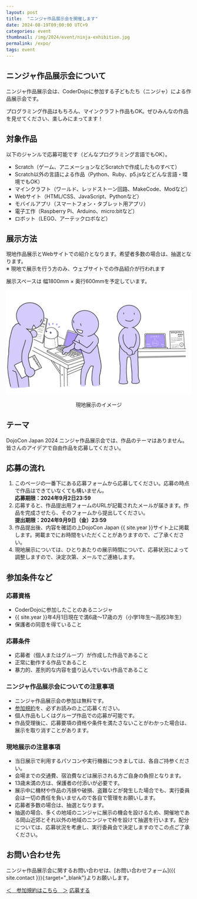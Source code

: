 ```yaml
---
layout: post
title:  "ニンジャ作品展示会を開催します"
date: 2024-08-19T09:00:00 UTC+9
categories: event
thumbnail: /img/2024/event/ninja-exhibition.jpg
permalink: /expo/
tags: event
---
```

## ニンジャ作品展示会について 
ニンジャ作品展示会は、CoderDojoに参加する子どもたち（ニンジャ）による作品展示会です。

プログラミング作品はもちろん、マインクラフト作品もOK。ぜひみんなの作品を見せてください、楽しみにまってます！


## 対象作品
以下のジャンルで応募可能です（どんなプログラミング言語でもOK）。
- Scratch（ゲーム、アニメーションなどScratchで作成したものすべて）
- Scratch以外の言語による作品（Python、Ruby、p5.jsなどどんな言語・環境でもOK）
- マインクラフト（ワールド、レッドストーン回路、MakeCode、Modなど）
- Webサイト（HTML/CSS、JavaScript、Pythonなど）
- モバイルアプリ（スマートフォン・タブレット用アプリ）
- 電子工作（Raspberry Pi、Arduino、micro:bitなど）
- ロボット（LEGO、アーテックロボなど）

## 展示方法
現地作品展示とWebサイトでの紹介となります。希望者多数の場合は、抽選となります。<br>
※ 現地で展示を行う方のみ、ウェブサイトでの作品紹介が行われます

展示スペースは 幅1800mm × 奥行600mmを予定しています。

![](/img/2023/event/230720-01dojoconjp23.png)
<div style="text-align:center;">現地展示のイメージ</div>

## テーマ
DojoCon Japan 2024 ニンジャ作品展示会では、作品のテーマはありません。皆さんのアイデアで自由作品を応募してください。

## 応募の流れ
1. このページの一番下にある応募フォームから応募してください。応募の時点で作品はできていなくても構いません。  
**応募期限：2024年9月2日23:59**
2. 応募すると、作品提出用フォームのURLが記載されたメールが届きます。作品を完成させたら、そのフォームから提出してください。  
**提出期限：2024年9月9日（金）23:59**
3. 作品提出後、内容を確認の上DojoCon Japan {{ site.year }}サイト上に掲載します。掲載までにお時間をいただくことがありますので、ご了承ください。
4. 現地展示については、ひとりあたりの展示時間について、応募状況によって調整しますので、決定次第、メールでご連絡します。

## 参加条件など
### 応募資格
- CoderDojoに参加したことのあるニンジャ
- {{ site.year }}年4月1日現在で満6歳～17歳の方（小学1年生～高校3年生）
- 保護者の同意を得ていること

### 応募条件
- 応募者（個人またはグループ）が作成した作品であること
- 正常に動作する作品であること
- 暴力的、差別的な内容を盛り込んでいない作品であること

### ニンジャ作品展示会についての注意事項
- ニンジャ作品展示会の参加は無料です。
- [参加規約](/expo/terms-and-conditions)を、必ずお読みの上ご応募ください。
- 個人作品もしくはグループ作品での応募が可能です。
- 作品受理後に、応募要項の資格や条件を満たさないことがわかった場合は、展示を取り消すことがあります。


### 現地展示の注意事項
- 当日展示で利用するパソコンや実行機器につきましては、各自ご持参ください。
- 会場までの交通費、宿泊費などは展示される方ご自身の負担となります。
- 13歳未満の方は、保護者の付添いが必要です。
- 展示中に機材や作品の汚損や破損、盗難などが発生した場合でも、実行委員会は一切の責任を負いませんので各自で管理をお願いします。
- 応募者多数の場合は、抽選となります。
- 抽選の場合、多くの地域のニンジャに展示の機会を設けるため、開催地である岡山近郊とそれ以外の地域のニンジャで枠を設けて抽選を行います。配分については、応募状況を考慮し、実行委員会で決定しますのでこの点ご了承ください。

## お問い合わせ先
ニンジャ作品展示会に関するお問い合わせは、[お問い合わせフォーム]({{ site.contact }}){:target="_blank"}よりお願いします。

<div class='entry'>
    <a href='/expo/terms-and-conditions' class='condition' target="_blank">＜　参加規約はこちら　＞</a>
    <a href="https://forms.gle/qsBm561jxgQQFDhg6" class="button" rel="noopener" target="_blank">応募する</a>
</div>
